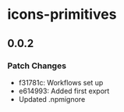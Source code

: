 # icons-primitives

## 0.0.2

### Patch Changes

- f31781c: Workflows set up
- e614993: Added first export
- Updated .npmignore
